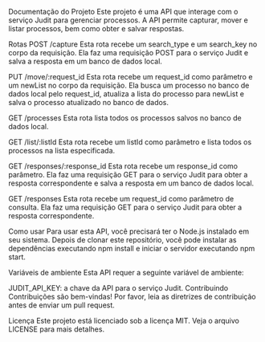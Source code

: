 Documentação do Projeto
Este projeto é uma API que interage com o serviço Judit para gerenciar processos. A API permite capturar, mover e listar processos, bem como obter e salvar respostas.

Rotas
POST /capture
Esta rota recebe um search_type e um search_key no corpo da requisição. Ela faz uma requisição POST para o serviço Judit e salva a resposta em um banco de dados local.

PUT /move/:request_id
Esta rota recebe um request_id como parâmetro e um newList no corpo da requisição. Ela busca um processo no banco de dados local pelo request_id, atualiza a lista do processo para newList e salva o processo atualizado no banco de dados.

GET /processes
Esta rota lista todos os processos salvos no banco de dados local.

GET /list/:listId
Esta rota recebe um listId como parâmetro e lista todos os processos na lista especificada.

GET /responses/:response_id
Esta rota recebe um response_id como parâmetro. Ela faz uma requisição GET para o serviço Judit para obter a resposta correspondente e salva a resposta em um banco de dados local.

GET /responses
Esta rota recebe um request_id como parâmetro de consulta. Ela faz uma requisição GET para o serviço Judit para obter a resposta correspondente.

Como usar
Para usar esta API, você precisará ter o Node.js instalado em seu sistema. Depois de clonar este repositório, você pode instalar as dependências executando npm install e iniciar o servidor executando npm start.

Variáveis de ambiente
Esta API requer a seguinte variável de ambiente:

JUDIT_API_KEY: a chave da API para o serviço Judit.
Contribuindo
Contribuições são bem-vindas! Por favor, leia as diretrizes de contribuição antes de enviar um pull request.

Licença
Este projeto está licenciado sob a licença MIT. Veja o arquivo LICENSE para mais detalhes.
